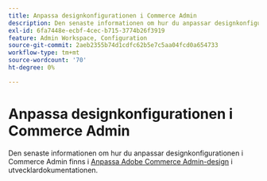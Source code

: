 ```yaml
---
title: Anpassa designkonfigurationen i Commerce Admin
description: Den senaste informationen om hur du anpassar designkonfigurationen i Commerce Admin finns i [Anpassa Adobe Commerce Admin-design](https://developer.adobe.com/commerce/php/tutorials/admin/custom-admin-design/) i utvecklardokumentationen.
exl-id: 6fa7448e-ecbf-4cec-b715-3774b26f3919
feature: Admin Workspace, Configuration
source-git-commit: 2aeb2355b74d1cdfc62b5e7c5aa04fcd0a654733
workflow-type: tm+mt
source-wordcount: '70'
ht-degree: 0%

---
```


# Anpassa designkonfigurationen i Commerce Admin

Den senaste informationen om hur du anpassar designkonfigurationen i Commerce Admin finns i [Anpassa Adobe Commerce Admin-design](https://developer.adobe.com/commerce/php/tutorials/admin/custom-admin-design/) i utvecklardokumentationen.
